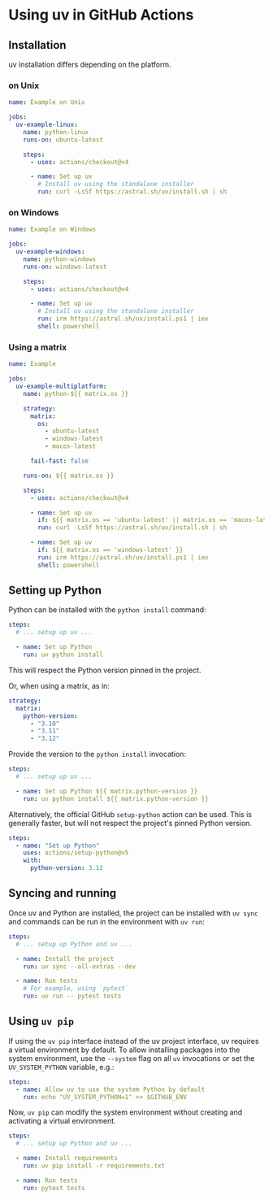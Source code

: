 # Using uv in GitHub Actions

## Installation

uv installation differs depending on the platform.

### on Unix

```yaml title="example.yml"
name: Example on Unix

jobs:
  uv-example-linux:
    name: python-linux
    runs-on: ubuntu-latest

    steps:
      - uses: actions/checkout@v4

      - name: Set up uv
        # Install uv using the standalone installer
        run: curl -LsSf https://astral.sh/uv/install.sh | sh
```

### on Windows

```yaml title="example.yml"
name: Example on Windows

jobs:
  uv-example-windows:
    name: python-windows
    runs-on: windows-latest

    steps:
      - uses: actions/checkout@v4

      - name: Set up uv
        # Install uv using the standalone installer
        run: irm https://astral.sh/uv/install.ps1 | iex
        shell: powershell
```

### Using a matrix

```yaml title="example.yml"
name: Example

jobs:
  uv-example-multiplatform:
    name: python-${{ matrix.os }}

    strategy:
      matrix:
        os:
          - ubuntu-latest
          - windows-latest
          - macos-latest

      fail-fast: false

    runs-on: ${{ matrix.os }}

    steps:
      - uses: actions/checkout@v4

      - name: Set up uv
        if: ${{ matrix.os == 'ubuntu-latest' || matrix.os == 'macos-latest' }}
        run: curl -LsSf https://astral.sh/uv/install.sh | sh

      - name: Set up uv
        if: ${{ matrix.os == 'windows-latest' }}
        run: irm https://astral.sh/uv/install.ps1 | iex
        shell: powershell
```

## Setting up Python

Python can be installed with the `python install` command:

```yaml title="example.yml"
steps:
  # ... setup up uv ...

  - name: Set up Python
    run: uv python install
```

This will respect the Python version pinned in the project.

Or, when using a matrix, as in:

```yaml title="example.yml"
strategy:
  matrix:
    python-version:
      - "3.10"
      - "3.11"
      - "3.12"
```

Provide the version to the `python install` invocation:

```yaml title="example.yml"
steps:
  # ... setup up uv ...

  - name: Set up Python ${{ matrix.python-version }}
    run: uv python install ${{ matrix.python-version }}
```

Alternatively, the official GitHub `setup-python` action can be used. This is generally faster, but will not respect the project's pinned Python version.

```yaml title="example.yml"
steps:
  - name: "Set up Python"
    uses: actions/setup-python@v5
    with:
      python-version: 3.12
```

## Syncing and running

Once uv and Python are installed, the project can be installed with `uv sync` and commands can be run in the environment with `uv run`:

```yaml title="example.yml"
steps:
  # ... setup up Python and uv ...

  - name: Install the project
    run: uv sync --all-extras --dev

  - name: Run tests
    # For example, using `pytest`
    run: uv run -- pytest tests
```

## Using `uv pip`

If using the `uv pip` interface instead of the uv project interface, uv requires a virtual environment by default. To allow installing packages into the system environment, use the `--system` flag on all `uv` invocations or set the `UV_SYSTEM_PYTHON` variable, e.g.:

```yaml title="example.yml"
steps:
  - name: Allow uv to use the system Python by default
    run: echo "UV_SYSTEM_PYTHON=1" >> $GITHUB_ENV
```

Now, `uv pip` can modify the system environment without creating and activating a virtual environment.

```yaml title="example.yml"
steps:
  # ... setup up Python and uv ...

  - name: Install requirements
    run: uv pip install -r requirements.txt

  - name: Run tests
    run: pytest tests
```
